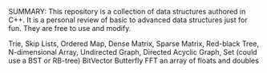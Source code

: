 SUMMARY:
  This repository is a collection of data structures authored in C++. It is a personal review of basic to advanced data structures just for fun.
  They are free to use and modify.

  Trie,
  Skip Lists,
  Ordered Map,
  Dense Matrix,
  Sparse Matrix,
  Red-black Tree,
  N-dimensional Array,
  Undirected Graph,
  Directed Acyclic Graph,
  Set (could use a BST or RB-tree)
  BitVector
  Butterfly FFT an array of floats and doubles
